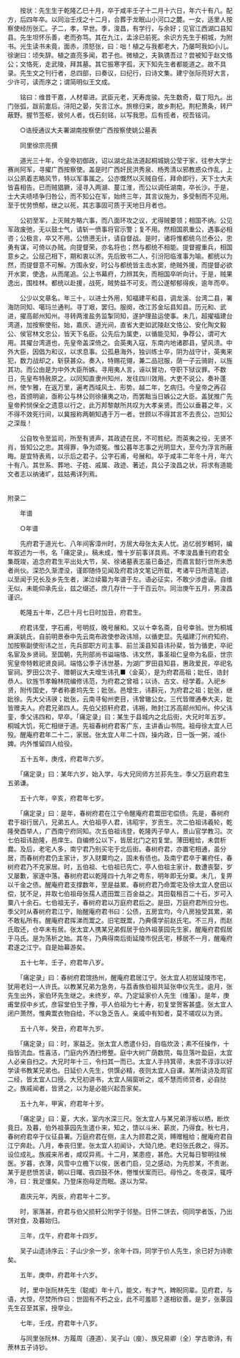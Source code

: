 <!-- { "loadSidebar": true } -->
　　按状：先生生于乾隆乙巳十月，卒于咸丰壬子十二月十六日，年六十有八。配方，后四年卒。以同治壬戌之十二月，合葬于龙眠山小河口之麓。一女，适里人按察使经历张汇。子二，孝，早世。季，浚昌，有学行，与余好；见官江西湖口县知县。先生坦怀乐善，老而弥笃。其在九江，孟涂已前死。余识方先生于桐城，为附书。光生读书未竟，面赤，须怒张，曰：咄！植之与我都老大，乃屡呵我如小儿。徐谢曰：顷失辞。植之直亮多闻，君子也。微植之，夫孰镌吾过？尝被知于赵文恪公；文恪死，走武陵，拜其墓。其它振寒字孤，天下知先生者都能道之。故不具录。先生文之刊行者，总四部，曰奏议，曰纪行，曰诗文集。建宁张际亮好大言，少许可，读而序之；谓简明似王文成。

　　铭曰：维昔干嘉，人材辈进。武臣元老，天寿庞骏。先生数奇，载丁阳九。出门张弧，跋前疐后。浔阳之晏，矢言江水。旅榇归来，故乡荆杞。荆杞萧条，转尸蔽野。握节签枢，彼何人者。伐石刻铭，以写我思。后有揽者，视吾铭词。

　　○诰授通议大夫署湖南按察使广西按察使姚公墓表

　　同里徐宗亮撰

　　道光三十年，今皇帝初御政，诏以湖北盐法道起桐城姚公莹于家，往参大学士赛尚阿军，寻擢广西按察使。盖是时广西奸民洪秀泉、杨秀清以邪教惑众作乱，上以公夙着志略风节，特以军事属之。公亦慨然以灭贼自任，拜命即行，天下士大夫皆喜相告。已而贼猖獗，浸寻入两湖、蔓江淮，而公以调任湖南，卒长沙。于是，士大夫啧啧争归咎公，而不知公在军，始终三年，其言议施为，多受制而不见用。至于忧劳愤郁，继之以死，其志事固可质于天地日月者也。

　　公初至军，上灭贼方略六事，而八面环攻之议，尤得贼要领；相国不纳。公见军政废弛，无以鼓士气，请斩一偾事将官示警；复不用。然相国夙重公，遇事必相咨；公极言，卒又不用。公愤懑无计，请自督战。是时，诸将惟都统乌兰泰公，忠勇有谋，可倚以办贼。向提督荣，亦名将也；然与都统不相能。提督握重兵，相国意乡之。公屈己相下，期和衷以济。先后致书二人，引汾阳临淮事为喻。都统以为然，而提督意不可解。方围永安，时公与都统皆主击水窦，绝贼外援，而提督必欲开水窦，使逸，从而尾追。公上书幕府，力辨其失，而相国卒听向计。于是，贼果逸出，围桂林。都统以赴援，战死，贼势益不可支。而公遂郁郁得疾，逾年而卒。

　　公少以文章名。年三十，以进士外用，知福建平和县，调龙溪、台湾二县，署海防同知、噶玛兰通判。寻丁艰，罢归。服阕，改江苏金坛县知县。历元和、武进，擢高邮州知州。寻转两淮盐务监掣同知，遂护理盐运使事。未几，超擢福建台湾道，加按察使衔。始，嘉庆、道光间，直省大吏如武陵赵文恪公、安化陶文毅公、侯官林文忠公，皆天下名臣。公先后为属吏，以循能见知，争荐公，谓可大用。其擢台湾道也，先皇帝盖深倚之。会英夷入寇，东南内地诸郡县，望风溃。中外大臣，因倡为和议，以求息事。公孤悬海外，独训练士卒，阴为战守计，英夷来犯，数力战却之，斩获甚众。奏入，特赐花翎，兼二品冠服，荫一子云骑尉，以旌其功。而公由是为中外大臣所嫉。寻用夷人言，诬以冒功，夺职下狱议罪。不数日，先皇布特赦原之。以同知直隶州知州，发往四川效用。大吏不说公，奏补蓬州，使乍雅，在返万里，遍考西域风土、形势。越二年，乞病归。今皇帝之再召也，首颁明谕，亟称公与林公则徐攘夷之功，而罢黜当日嫉公之大臣。盖犹推广先皇帝矜悯保全之遗意以行之，此万邦黎献所共叹为大孝亲贤。而公以垂暮之年，义不得不效死行间，以冀报称两朝知遇于万一者。世顾以不得其言不去责公，岂知公之深哉！

　　公自牧令至监司，所至有贤声，其政迹在民，不可胜纪。而英夷之役，无贤不肖，皆知公之忠。其得罪，争为颂冤。惟公暮年志事之光明显大，至今为浮言所蔽晦。是宜特表焉，以示后之君子。公字石甫，号展和。卒于咸丰二年冬十月，年六十有八。其世系、葬地、子姓、戚属、政迹、著述，具公子浚昌之状，将求有道能文者志以纳诸圹，兹姑弗详列焉。  
　 

附录二

　　年谱

　　○年谱

　　先府君于道光七、八年间客漳州时，方居大母张太夫人忧。追忆弱岁轗轲，编年叙述为一书，名「痛定录」。稿未成，惟十岁前事详具焉。不孝浚昌重刊府君全集既竣，追念府君生平出处大节，吴、徐诸墓表志虽已备述，而嘉言懿行世所未悉者尚伙。深恐久渐湮没，谨即随侍见闻及府君诗文笔记所载，考诸平日所遗笔迹，以至闻于兄长及乡先生者，涕泣续纂为年谱于左。语必征实，不敢少涉虚诬。自维无似，未能仰承先业，兹之缀述，庶几存什一于千百云尔。同治庚午五月，男浚昌谨识。

　　乾隆五十年，乙巳十月七日时加丑，府君生。

　　府君讳莹，字石甫，号明叔，晚号展和。又以十幸名斋，自号幸翁。世为桐城麻溪姚氏，自前明景泰中先云南布政使参政讳旭，以循吏显。先福建汀州府知府、加按察副使衔讳之兰，先兵部职方司主事、前兰溪县知县讳孙棐，皆为循吏，卒祀名宦及乡贤祠。至国朝，先刑部尚书谥端恪、讳文然，事圣祖仁皇帝为名臣，世宗宪皇帝特敕祀贤良祠。端恪公季子讳世基，为湖广罗田县知县，惠政爱民，卒祀名宦祠。罗田公次子、赠朝议大夫增生讳孔■〈金英〉，是为府君高祖；妣任，诰封恭人。钦旌节孝翰林院编修讳范，为府君之曾祖；以诗、古文、经学着。入祀乡贤，附传国史，学者称姜坞先生；妣张。邑增生，讳斟元，为府君之祖；妣张，继妣徐。先大父讳骙；妣张，云南寻甸州吏目，讳曾辙公女。三代皆赠通奉大夫，妣皆赠夫人。府君兄弟四人。先伯父损轩府君，讳朔，貤封江苏高邮州知州。仲父讳銮，季父讳四和，早卒。「痛定录」曰：某生于县城内之北后街，大兄时年五岁。桐城大饥，死亡相继于道。先祖春树府君客广东，主讲香山书院。祖母徐太宜人已殁。醒庵府君年二十二，家居。张太宜人年二十四，操内政，日一饭一粥，减仆婢。内外惟留四人给役。

　　五十五年，庚戌，府君年六岁。

　　「痛定录」曰：某年六岁，始入学，与大兄同师方兰荪先生。季父万庭府君生五弟谦。

　　五十六年，辛亥，府君年七岁。

　　「痛定录」曰：是年，春树府君在江宁令醒庵府君鬻田宅偿债。先是，春树府君于祖行居八，兄弟五人。大伯祖亭人君，讳昭宇，岁贡生。次二伯祖讳羲轮，乾隆癸酉举人，广西南宁府同知。次五伯祖讳登，乾隆丙子举人，景山官学教习。次七伯祖讳励隆，邑庠生。自编修公以下，皆居北门之初复堂。薄田粗给，未尝析爨。及后，老宅人多，南宁君乃别买宅于北后街。春树府君，亦置宅相通，虽分居，而春树府君仍主家计，岁入财粟均之，固未有债也。及南宁君卒于署府任，春树府君乃不克家居。时，五伯祖、七伯祖已先亡，亭人伯祖主家计，数遭丧娶，岁又屡歉，家遂中落。春树府君以乾隆四十九年之粤东，明年即无分粟。未几，复畀以千金之债。醒庵府君支撑数年，至是益累。春树府君乃命鬻宅及徐太宜人奁田以偿，犹不足，并取七伯祖母张孺人遗田鬻三百金益之。其田载租百二十石，岁可入粟八十余石。七伯祖无子，春树府君以万庭府君后之。是田，万庭府君所应分也。季父时从春树府君江宁，贻醒庵府君书曰：公债，五房宜均，今八房独受其累，弟不敢私所有。醒庵府君挥涕而鬻之。旧宅既鬻，乃典儒学前赵氏宅。不三月，而赵氏取还，仓卒未有居。张太宜人携某兄弟假居于伯外祖菉园先生家，醒庵府君假居于马氏。是为荡析之始。其冬，乃典得南后街延陵市倪氏宅，移居不一月，醒庵府君遂之江宁。自是始幕游矣。

　　五十七年，壬子，府君年八岁。

　　「痛定录」曰：春树府君馆扬州，醒庵府君居江宁。张太宜人初居延陵市宅，犹用老妇一人许氏。以教某兄弟为急务，与荔香族伯祖共延张申仪先生。逾月，张先生出外，家伯环先生继之。未终岁，卒。乃定延家价人先生（维藩）。是年，庚甫堂叔中乡式，彦容堂伯生子豫，亭人伯祖为七十寿，初复堂贺客甚盛。张太宜人闭户萧然，惟典鬻衣物自给，不以急乏告人。亲戚中有知者，莫不嗟叹以为贤。

　　五十八年，癸丑，府君年九岁。

　　「痛定录」曰：时，家益乏。张太宜人悉遣仆妇，自临炊汲；素不任操作，十指皆流血。性喜洁，门庭内外洒扫修整。庭中大树广荫数院，每旦落叶盈庭，太宜人必亲自扫之。大兄时年十三，令扫其一而已。太宜人手持箕帚，未尝不谆谆以好学读书教某兄弟也。日延价人先生，供馔必精，夜则太宜人自课。某所读诗及周官二经，皆太宜人口授。大兄初讲书，太宜人隔窗听之，或不慧而师贷者，必自挞之。族戚闻者，皆贤之，以为是必能兴起吾家矣。

　　五十九年，甲寅，府君年十岁。

　　「痛定录」曰：夏，大水，室内水深三尺。张太宜人与某兄弟浮板以栖，断炊竟日。及暮，伯外祖菉园先生遣仆来，知之，馈以斗米、薪炭，乃得食。秋七月，春树府君卒于仪征县署。万庭府君在侧，主人为顾君之菼，赙赠粗给；醒庵府君自江宁奔赴。八月，奉丧归里。张太宜人初闻讣，大恸几绝。老妇张氏救之，得苏。设位成礼。族戚来吊者，咸叹异焉。十二月，某患痘，甚危。大兄每日黎明往候医。岁暮，衣薄，风雪中立檐下以俟，医者门启，见之感动，为先胗某，不责谢。某于是悲愤苦读，朝以日曙、夜四鼓不休，倦惟伏案而已。母怜之。冬夜深，辄呼冷，曰：我足僵矣。乃登床抱母足而眠。遂以为常。

　　嘉庆元年，丙辰，府君年十二岁。

　　时，家落甚，府君与伯父损轩公附学于邻塾。日怀二饼去，伺同学者饭，乃出饼对食，及暮始归。

　　三年，戊午，府君年十四岁。

　　吴子山遗诗序云：子山少余一岁，余年十四，同学于价人先生，余已好为诗歌矣。

　　五年，庚申，府君年十六岁。

　　时，里中张阮林先生（聪咸）年十八，能文，有才气，睥睨同辈。见府君，与语，大惊，尽焚所作曰：世固有不朽之业，此不可羞耶？遂相钦善。是岁，张菉园先生召至其家，授举业。

　　七年，壬戌，府君年十八岁。

　　与同里张阮林、方履周（遵道）、吴子山（廋）、族兄易卿（全）学古歌诗，有蔗林五子诗钞。

